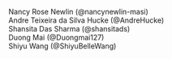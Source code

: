 Nancy Rose Newlin (@nancynewlin-masi) <br />
Andre Teixeira da Silva Hucke (@AndreHucke) <br />
Shansita Das Sharma (@shansitads) <br />
Duong Mai (@Duongmai127) <br />
Shiyu Wang (@ShiyuBelleWang) <br />

